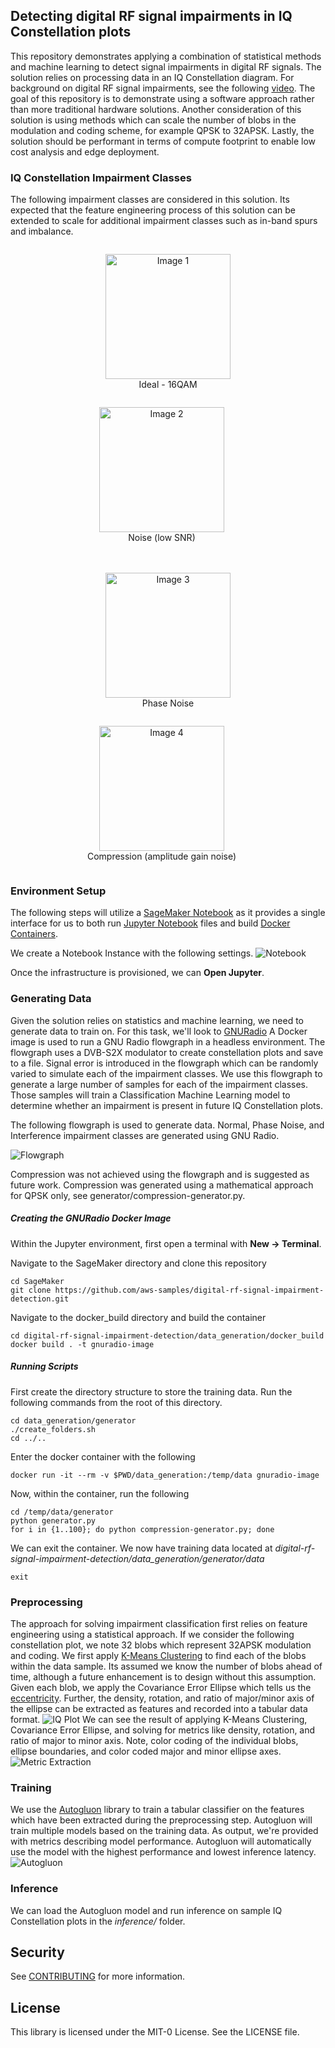 ## Detecting digital RF signal impairments in IQ Constellation plots

This repository demonstrates applying a combination of statistical methods and machine learning to detect signal impairments in digital RF signals. The solution relies on processing data in an IQ Constellation diagram. For background on digital RF signal impairments, see the following [video](https://www.youtube.com/watch?v=aQd_zBytid8). The goal of this repository is to demonstrate using a software approach rather than more traditional hardware solutions. Another consideration of this solution is using methods which can scale the number of blobs in the modulation and coding scheme, for example QPSK to 32APSK. Lastly, the solution should be performant in terms of compute footprint to enable low cost analysis and edge deployment.

### IQ Constellation Impairment Classes

The following impairment classes are considered in this solution. Its expected that the feature engineering process of this solution can be extended to scale for additional impairment classes such as in-band spurs and imbalance.

<!-- Row 1 -->
<div align="center">
  <!-- Image 1 with Title -->
  <figure style="display:inline-block;">
    <img src="repository_images/normal_plot.png" width="200" alt="Image 1">
    <figcaption>Ideal - 16QAM</figcaption>
  </figure>
  <!-- Image 2 with Title -->
  <figure style="display:inline-block; margin-left:20px;">
    <img src="repository_images/noise_plot.png" width="200" alt="Image 2">
    <figcaption>Noise (low SNR)</figcaption>
  </figure>
</div>
<!-- Row 2 -->
<div align="center" style="margin-top:20px;">
  <!-- Image 3 with Title -->
  <figure style="display:inline-block;">
    <img src="repository_images/phase_noise_plot.png" width="200" alt="Image 3">
    <figcaption>Phase Noise</figcaption>
  </figure>
  <!-- Image 4 with Title -->
  <figure style="display:inline-block; margin-left:20px;">
    <img src="repository_images/compression_plot.png" width="200" alt="Image 4">
    <figcaption>Compression (amplitude gain noise)</figcaption>
  </figure>
</div>

### Environment Setup

The following steps will utilize a [SageMaker Notebook](https://aws.amazon.com/sagemaker/notebooks/) as it provides a single interface for us to both run [Jupyter Notebook](https://jupyter.org/) files and build [Docker Containers](https://www.docker.com/resources/what-container/).

We create a Notebook Instance with the following settings.
![Notebook](repository_images/notebook_setup.png)

Once the infrastructure is provisioned, we can **Open Jupyter**.

### Generating Data

Given the solution relies on statistics and machine learning, we need to generate data to train on. For this task, we'll look to [GNURadio](https://www.gnuradio.org/)
A Docker image is used to run a GNU Radio flowgraph in a headless environment. The flowgraph uses a DVB-S2X modulator to create constellation plots and save to a file. Signal error is introduced in the flowgraph which can be randomly varied to simulate each of the impairment classes. We use this flowgraph to generate a large number of samples for each of the impairment classes. Those samples will train a Classification Machine Learning model to determine whether an impairment is present in future IQ Constellation plots.

The following flowgraph is used to generate data. Normal, Phase Noise, and Interference impairment classes are generated using GNU Radio.

![Flowgraph](repository_images/flowgraph.png)

Compression was not achieved using the flowgraph and is suggested as future work. Compression was generated using a mathematical approach for QPSK only, see generator/compression-generator.py.

##### Creating the GNURadio Docker Image

Within the Jupyter environment, first open a terminal with **New -> Terminal**.

Navigate to the SageMaker directory and clone this repository

```
cd SageMaker
git clone https://github.com/aws-samples/digital-rf-signal-impairment-detection.git
```

Navigate to the docker_build directory and build the container

```
cd digital-rf-signal-impairment-detection/data_generation/docker_build
docker build . -t gnuradio-image
```

##### Running Scripts

First create the directory structure to store the training data. Run the following commands from the root of this directory.

```
cd data_generation/generator
./create_folders.sh
cd ../..
```

Enter the docker container with the following

```
docker run -it --rm -v $PWD/data_generation:/temp/data gnuradio-image
```

Now, within the container, run the following

```
cd /temp/data/generator
python generator.py
for i in {1..100}; do python compression-generator.py; done
```

We can exit the container. We now have training data located at
_digital-rf-signal-impairment-detection/data_generation/generator/data_

```
exit
```

### Preprocessing

The approach for solving impairment classification first relies on feature engineering using a statistical approach. If we consider the following constellation plot, we note 32 blobs which represent 32APSK modulation and coding. We first apply [K-Means Clustering](https://scikit-learn.org/stable/modules/generated/sklearn.cluster.KMeans.html) to find each of the blobs within the data sample. Its assumed we know the number of blobs ahead of time, although a future enhancement is to design without this assumption. Given each blob, we apply the Covariance Error Ellipse which tells us the [eccentricity](<https://en.wikipedia.org/wiki/Eccentricity_(mathematics)>). Further, the density, rotation, and ratio of major/minor axis of the ellipse can be extracted as features and recorded into a tabular data format.
![IQ Plot](repository_images/raw_iq_data.png)
We can see the result of applying K-Means Clustering, Covariance Error Ellipse, and solving for metrics like density, rotation, and ratio of major to minor axis. Note, color coding of the individual blobs, ellipse boundaries, and color coded major and minor ellipse axes.
![Metric Extraction](repository_images/feature_extraction.png)

### Training

We use the [Autogluon](https://auto.gluon.ai/) library to train a tabular classifier on the features which have been extracted during the preprocessing step. Autogluon will train multiple models based on the training data. As output, we're provided with metrics describing model performance. Autogluon will automatically use the model with the highest performance and lowest inference latency.
![Autogluon](repository_images/autogluon.png)

### Inference

We can load the Autogluon model and run inference on sample IQ Constellation plots in the _inference/_ folder.

## Security

See [CONTRIBUTING](CONTRIBUTING.md#security-issue-notifications) for more information.

## License

This library is licensed under the MIT-0 License. See the LICENSE file.
